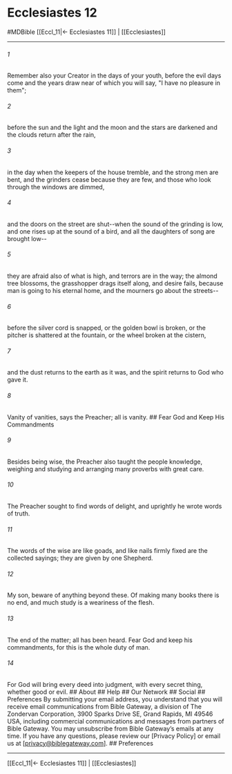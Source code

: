 # Ecclesiastes 12
#MDBible
[[Eccl_11|← Ecclesiastes 11]] | [[Ecclesiastes]]

***






###### 1 


Remember also your Creator in the days of your youth, before the evil days come and the years draw near of which you will say, "I have no pleasure in them"; 





###### 2 


before the sun and the light and the moon and the stars are darkened and the clouds return after the rain, 





###### 3 


in the day when the keepers of the house tremble, and the strong men are bent, and the grinders cease because they are few, and those who look through the windows are dimmed, 





###### 4 


and the doors on the street are shut--when the sound of the grinding is low, and one rises up at the sound of a bird, and all the daughters of song are brought low-- 





###### 5 


they are afraid also of what is high, and terrors are in the way; the almond tree blossoms, the grasshopper drags itself along, and desire fails, because man is going to his eternal home, and the mourners go about the streets-- 





###### 6 


before the silver cord is snapped, or the golden bowl is broken, or the pitcher is shattered at the fountain, or the wheel broken at the cistern, 





###### 7 


and the dust returns to the earth as it was, and the spirit returns to God who gave it. 





###### 8 


Vanity of vanities, says the Preacher; all is vanity. ## Fear God and Keep His Commandments 





###### 9 


Besides being wise, the Preacher also taught the people knowledge, weighing and studying and arranging many proverbs with great care. 





###### 10 


The Preacher sought to find words of delight, and uprightly he wrote words of truth. 





###### 11 


The words of the wise are like goads, and like nails firmly fixed are the collected sayings; they are given by one Shepherd. 





###### 12 


My son, beware of anything beyond these. Of making many books there is no end, and much study is a weariness of the flesh. 





###### 13 


The end of the matter; all has been heard. Fear God and keep his commandments, for this is the whole duty of man. 





###### 14 


For God will bring every deed into judgment, with every secret thing, whether good or evil. ## About ## Help ## Our Network ## Social ## Preferences By submitting your email address, you understand that you will receive email communications from Bible Gateway, a division of The Zondervan Corporation, 3900 Sparks Drive SE, Grand Rapids, MI 49546 USA, including commercial communications and messages from partners of Bible Gateway. You may unsubscribe from Bible Gateway&rsquo;s emails at any time. If you have any questions, please review our [Privacy Policy] or email us at [privacy@biblegateway.com]. ## Preferences

***

[[Eccl_11|← Ecclesiastes 11]] | [[Ecclesiastes]]
